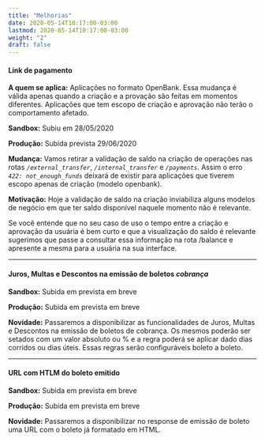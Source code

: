 ```yaml
---
title: "Melhorias"
date: 2020-05-14T10:17:00-03:00
lastmod: 2020-05-14T10:17:00-03:00
weight: "2"
draft: false
---
```



#### Link de pagamento 

**A quem se aplica:** Aplicações no formato OpenBank. Essa mudança é válida apenas quando a criação e a provação são feitas em momentos diferentes. Aplicações que tem escopo de criação e aprovação não terão o comportamento afetado. 

**Sandbox:** Subiu em 28/05/2020

**Produção:** Subida prevista 29/06/2020

**Mudança:** Vamos retirar a validação de saldo na criação de operações nas rotas *`/external_transfer`*, *`/internal_transfer`* e *`/payments`*. Assim o erro *`422: not_enough_funds`* deixará de existir para aplicações que tiverem escopo apenas de criação (modelo openbank).

**Motivação:** Hoje a validação de saldo na criação inviabiliza alguns modelos de negócio em que ter saldo disponível naquele momento não é relevante.

Se você entende que no seu caso de uso o tempo entre a criação e aprovação da usuária é bem curto e que a visualização do saldo é relevante sugerimos que passe a consultar essa informação na rota /balance e apresente a mesma para a usuária na sua interface.  



_________________



#### Juros, Multas e Descontos na emissão de boletos *cobrança*

**Sandbox:** Subida em prevista em breve

**Produção:** Subida em prevista em breve

**Novidade:** Passaremos a disponibilizar as funcionalidades de Juros, Multas e Descontos na emissão de boletos de cobrança. Os mesmos poderão ser setados com um valor absoluto ou % e a regra poderá se aplicar dado dias corridos ou dias úteis. Essas regras serão configuráveis boleto a boleto. 



_________________



#### URL com HTLM do boleto emitido 

**Sandbox:** Subida em prevista em breve

**Produção:** Subida em prevista em breve

**Novidade:** Passaremos a disponibilizar no response de emissão de boleto uma URL com o boleto já formatado em HTML. 
